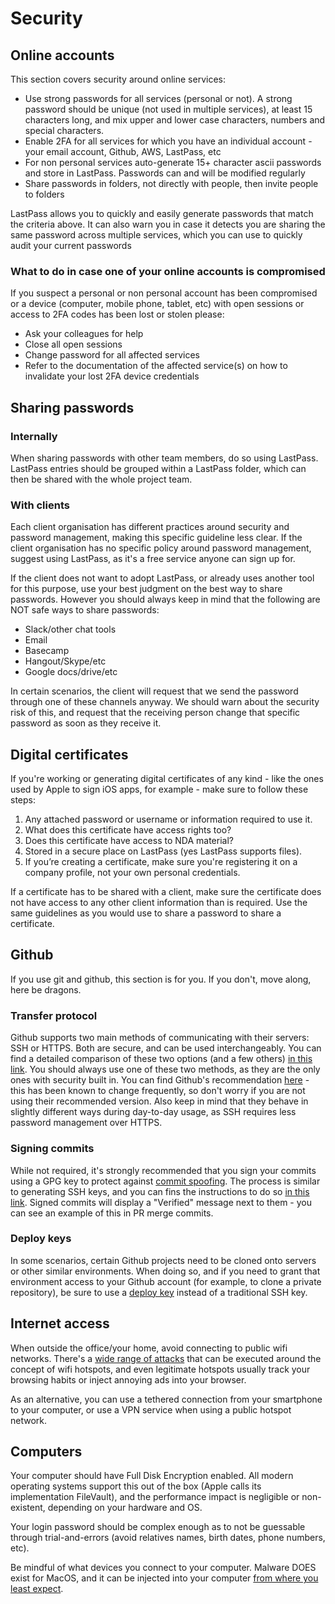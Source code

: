 # Security

## Online accounts

This section covers security around online services:

- Use strong passwords for all services (personal or not). A strong password should be unique (not used in multiple services), at least 15 characters long, and mix upper and lower case characters, numbers and special characters. 
- Enable 2FA for all services for which you have an individual account - your email account, Github, AWS, LastPass, etc
- For non personal services auto-generate 15+ character ascii passwords and store in LastPass. Passwords can and will be modified regularly
- Share passwords in folders, not directly with people, then invite people to folders

LastPass allows you to quickly and easily generate passwords that match the criteria above. It can also warn you in case
 it detects you are sharing the same password across multiple services, which you can use to quickly audit your current
 passwords
 
 
### What to do in case one of your online accounts is compromised
 
If you suspect a personal or non personal account has been compromised or a device (computer, mobile phone, tablet, etc) with open sessions or access to 2FA codes has been lost or stolen please:
 
- Ask your colleagues for help
- Close all open sessions
- Change password for all affected services
- Refer to the documentation of the affected service(s) on how to invalidate your lost 2FA device credentials 


## Sharing passwords

### Internally

When sharing passwords with other team members, do so using LastPass. LastPass entries should be grouped within a LastPass 
folder, which can then be shared with the whole project team.

### With clients

Each client organisation has different practices around security and password management, making this specific guideline 
less clear. If the client organisation has no specific policy around password management, suggest using LastPass, as it's
a free service anyone can sign up for. 

If the client does not want to adopt LastPass, or already uses another tool for this purpose, use your best judgment on
the best way to share passwords. However you should always keep in mind that the following are NOT safe ways to share
passwords:
- Slack/other chat tools
- Email
- Basecamp
- Hangout/Skype/etc
- Google docs/drive/etc

In certain scenarios, the client will request that we send the password through one of these channels anyway. We should
warn about the security risk of this, and request that the receiving person change that specific password as soon as they
 receive it.


## Digital certificates

If you're working or generating digital certificates of any kind - like the ones used by Apple to sign iOS apps, for example - make sure to follow these steps: 

1. Any attached password or username or information required to use it. 
2. What does this certificate have access rights too?
3. Does this certificate have access to NDA material? 
4. Stored in a secure place on LastPass (yes LastPass supports files).
5. If you’re creating a certificate, make sure you're registering it on a company profile, not your own personal credentials. 

If a certificate has to be shared with a client, make sure the certificate does not have access to any other client information than is required. Use the same guidelines as you would use to share a password to share a certificate.

## Github

If you use git and github, this section is for you. If you don't, move along, here be dragons.

### Transfer protocol

Github supports two main methods of communicating with their servers: SSH or HTTPS. Both are secure, and can be used 
interchangeably. You can find a detailed comparison of these two options (and a few others) [in this link](https://gist.github.com/grawity/4392747).
You should always use one of these two methods, as they are the only ones with security built in. You can find
 Github's recommendation [here](https://help.github.com/articles/which-remote-url-should-i-use/) - this has been known
 to change frequently, so don't worry if you are not using their recommended version. Also keep in mind that they 
 behave in slightly different ways during day-to-day usage, as SSH requires less password management over HTTPS.

### Signing commits

While not required, it's strongly recommended that you sign your commits using a GPG key to protect against 
[commit spoofing](https://medium.com/@pjbgf/spoofing-git-commits-7bef357d72f0). The process is similar to generating SSH
keys, and you can fins the instructions to do so [in this link](https://help.github.com/articles/signing-commits-using-gpg/).
Signed commits will display a "Verified" message next to them - you can see an example of this in PR merge commits.

### Deploy keys

In some scenarios, certain Github projects need to be cloned onto servers or other similar environments. When doing so,
and if you need to grant that environment access to your Github account (for example, to clone a private repository), 
be sure to use a [deploy key](https://developer.github.com/v3/guides/managing-deploy-keys/) instead of a traditional 
SSH key. 


## Internet access

When outside the office/your home, avoid connecting to public wifi networks. There's a [wide range of attacks](http://blog.privatewifi.com/how-wifi-hotspot-hacks-occur/) that can be executed around the concept of wifi hotspots, and even
legitimate hotspots usually track your browsing habits or inject annoying ads into your browser.

As an alternative, you can use a tethered connection from your smartphone to your computer, or use a VPN service when using a public hotspot network.


## Computers

Your computer should have Full Disk Encryption enabled. All modern operating systems support this out of the box 
(Apple calls its implementation FileVault), and the performance impact is negligible or non-existent, depending on
your hardware and OS.

Your login password should be complex enough as to not be guessable through trial-and-errors (avoid relatives names, birth dates, phone numbers, etc).

Be mindful of what devices you connect to your computer. Malware DOES exist for MacOS, and it can be injected into your computer [from where you least expect](https://www.techspot.com/news/75923-british-security-expert-mods-usb-c-apple-charger.html). 

